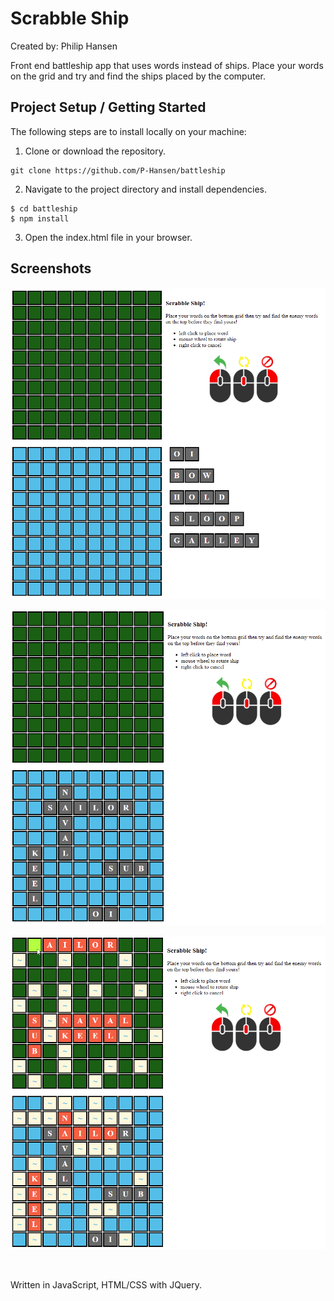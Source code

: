 <h1>Scrabble Ship</h1>

Created by: Philip Hansen

Front end battleship app that uses words instead of ships. Place your words on the grid and try and find the ships placed by the computer.

## Project Setup / Getting Started

The following steps are to install locally on your machine:

1. Clone or download the repository.

```
git clone https://github.com/P-Hansen/battleship
```

2. Navigate to the project directory and install dependencies.

```
$ cd battleship
$ npm install
```

3. Open the index.html file in your browser.

## Screenshots

!["GIF of Home/Login"](https://github.com/P-Hansen/battleship/blob/master/images/newGame.png?raw=true)

!["GIF of Home/Login"](https://github.com/P-Hansen/battleship/blob/master/images/place.png?raw=true)

!["GIF of Home/Login"](https://github.com/P-Hansen/battleship/blob/master/images/game.png?raw=true)

<br>

Written in JavaScript, HTML/CSS with JQuery.
